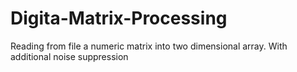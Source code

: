 # Digita-Matrix-Processing
Reading from file a numeric matrix into two dimensional array. With additional noise suppression
